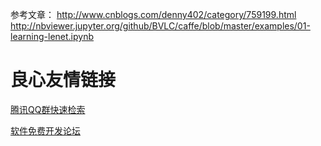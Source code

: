 参考文章：
http://www.cnblogs.com/denny402/category/759199.html
http://nbviewer.jupyter.org/github/BVLC/caffe/blob/master/examples/01-learning-lenet.ipynb

 # 良心友情链接

[腾讯QQ群快速检索](http://u.720life.cn/s/8cf73f7c)

[软件免费开发论坛](http://u.720life.cn/s/bbb01dc0)